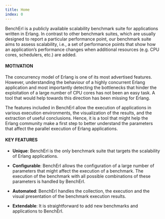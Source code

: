 ```yaml
---
title: Home
index: 0
---
```


BenchErl is a publicly available scalability benchmark suite for applications 
written in Erlang. In contrast to other benchmark suites, which are usually 
designed to report a particular performance point, our benchmark suite aims to 
assess scalability, i.e., a set of performance points that show how an 
application’s performance changes when additional resources (e.g. CPU cores, 
schedulers, etc.) are added.

#### MOTIVATION

The concurrency model of Erlang is one of its most advertised features. However,
understanding the behaviour of a highly concurrent Erlang application and most 
importantly detecting the bottlenecks that hinder the exploitation of a large 
number of CPU cores has not been an easy task. A tool that would help towards 
this direction has been missing for Erlang.

The features included in BenchErl allow the execution of applications in various
execution environments, the visualization of the results, and the extraction of
useful conclusions. Hence, it is a tool that might help the Erlang community 
make a first step to better understand the parameters that affect the parallel 
execution of Erlang applications.

#### KEY FEATURES

* **Unique**: BenchErl is the only benchmark suite that targets the scalability of Erlang applications.

* **Configurable**: BenchErl allows the configuration of a large number of parameters that might affect the execution of a benchmark. The execution of the benchmark with all possible combinations of these parameters is handled by BenchErl.

* **Automated**: BenchErl handles the collection, the execution and the visual presentation of the benchmark execution results.

* **Extendable**: It is straightforward to add new benchmarks and applications to BenchErl.

